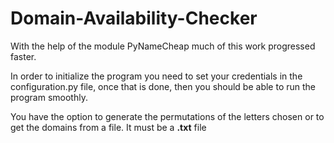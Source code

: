 # Domain-Availability-Checker

With the help of the module PyNameCheap much of this work progressed faster.

In order to initialize the program you need to set your credentials in the configuration.py file, once that is done, then you should be able to run the program smoothly.

You have the option to generate the permutations of the letters chosen or to get the domains from a file. It must be a **.txt** file
